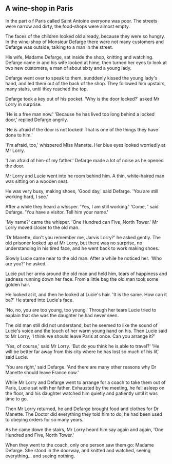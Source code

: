 ## A wine-shop in Paris

In the part o f Paris called Saint Antoine everyone was poor. The streets were narrow and dirty, the food-shops were almost empty.

The faces of the children looked old already, because they were so hungry. In the wine-shop of Monsieur Defarge there were not many
customers and Defarge was outside, talking to a man in the street.

His wife, Madame Defarge, sat inside the shop, knitting and watching. Defarge came in and his wife looked at hime, then turned her
eyes to look at two new customers, a man of about sixty and a young lady.

Defarge went over to speak to them, sunddenly kissed the young lady's hand, and led them out of the back of the shop. They followed
him upstairs, many stairs, until they reached the top.

Defarge took a key out of his pocket. 'Why is the door locked?' asked Mr Lorry in surprise.

'He is a free man now.' 'Because he has lived too long behind a locked door,' replied Defarge angrily.

'He is afraid if the door is not locked! That is one of the things they have done to him.'

'I'm afraid, too,' whispered Miss Manette. Her blue eyes looked worriedly at Mr Lorry.

'I am afraid of him-of my father.' Defarge made a lot of noise as he opened the door.

Mr Lorry and Lucie went into he room behind him. A thin, white-haired man was sitting on a wooden seat.

He was very busy, making shoes, 'Good day,' said Defarge. 'You are still working hard, I see.'

After a while they heard a whisper. 'Yes, I am still working.' 'Come, ' said Defarge. 'You have a visitor. Tell him your name.'

'My name?' came the whisper. 'One Hundred can Five, North Tower.' Mr Lorry moved closer to the old man.

'Dr Manette, don't you remember me, Jarvis Lorry?' he asked gently. The old prisoner looked up at Mr Lorry, but there was no surprise,
no understanding in his tired face, and he went back to work making shoes.

Slowly Lucie came near to the old man. After a while he noticed her. 'Who are you?' he asked.

Lucie put her arms around the old man and held him, tears of happiness and sadness running down her face. From a little bag the old man
took some golden hair.

He looked at it, and then he looked at Lucie's hair. 'It is the same. How can it be?' He stared into Lucie's face.

'No, no, you are too young, too young.' Through her tears Lucie tried to explain that she was the daughter he had never seen.

The old man still did not understand, but he seemed to like the sound of Lucie's voice and the touch of her warm young hand on his.
Then Lucie said to Mr Lorry, 'I think we should leave Paris at once. Can you arrange it?'

'Yes, of course,' said Mr Lorry. 'But do you think he is able to travel?' 'He will be better far away from this city where he has lost
so much of his lif,' said Lucie.

'You are right,' said Defarge. 'And there are many other reasons why Dr Manette should leave France now.'

While Mr Lorry and Defarge went to arrange for a coach to take them out of Paris, Lucie sat with her father. Exhausted by the meeting,
he fell asleep on the floor, and his daughter watched him quietly and patiently until it was time to go.

Then Mr Lorry returned, he and Defarge brought food and clothes for Dr Manette. The Doctor did everything they told him to do; he had been 
used to obeying orders for so many years.

As he came down the stairs, Mr Lorry heard him say again and again, 'One Hundred and Five, North Tower.'

When they went to the coach, only one person saw them go: Madame Defarge. She stood in the doorway, and knitted and watched, seeing everything...
and seeing nothing.

